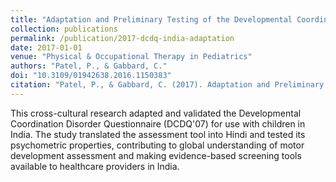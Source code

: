 ```yaml
---
title: "Adaptation and Preliminary Testing of the Developmental Coordination Disorder Questionnaire (DCDQ) for Children in India"
collection: publications
permalink: /publication/2017-dcdq-india-adaptation
date: 2017-01-01
venue: "Physical & Occupational Therapy in Pediatrics"
authors: "Patel, P., & Gabbard, C."
doi: "10.3109/01942638.2016.1150383"
citation: "Patel, P., & Gabbard, C. (2017). Adaptation and Preliminary Testing of the Developmental Coordination Disorder Questionnaire (DCDQ) for Children in India. Physical & Occupational Therapy in Pediatrics, 37(2), 170-182."
---
```


This cross-cultural research adapted and validated the Developmental Coordination Disorder Questionnaire (DCDQ'07) for use with children in India. The study translated the assessment tool into Hindi and tested its psychometric properties, contributing to global understanding of motor development assessment and making evidence-based screening tools available to healthcare providers in India.